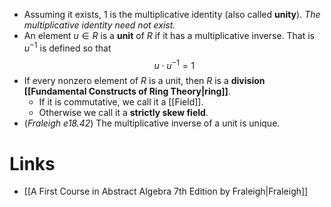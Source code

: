 * Assuming it exists, $1$ is the multiplicative identity (also called **unity**). *The multiplicative identity need not exist.*
* An element $u\in R$ is a **unit** of $R$ if it has a multiplicative inverse. That is $u^{-1}$ is defined so that
  $$
  u\cdot u^{-1} = 1
  $$
* If every nonzero element of $R$ is a unit, then $R$ is a **division [[Fundamental Constructs of Ring Theory|ring]]**. 
	* If it is commutative, we call it a [[Field]].
	* Otherwise we call it a **strictly skew field**.
* (*Fraleigh e18.42*) The multiplicative inverse of a unit is unique.

# Links
* [[A First Course in Abstract Algebra 7th Edition by Fraleigh|Fraleigh]]
